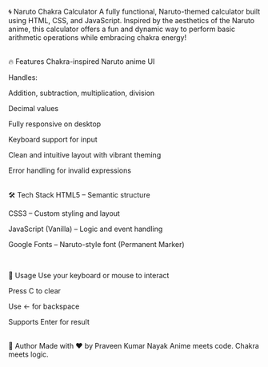 🌀 Naruto Chakra Calculator
A fully functional, Naruto-themed calculator built using HTML, CSS, and JavaScript. Inspired by the aesthetics of the Naruto anime, this calculator offers a fun and dynamic way to perform basic arithmetic operations while embracing chakra energy!

<br/>
🔥 Features
Chakra-inspired Naruto anime UI

Handles:

Addition, subtraction, multiplication, division

Decimal values

Fully responsive on desktop

Keyboard support for input

Clean and intuitive layout with vibrant theming

Error handling for invalid expressions

<br/>
🛠️ Tech Stack
HTML5 – Semantic structure

CSS3 – Custom styling and layout

JavaScript (Vanilla) – Logic and event handling

Google Fonts – Naruto-style font (Permanent Marker)



<br/>

🎯 Usage
Use your keyboard or mouse to interact

Press C to clear

Use ← for backspace

Supports Enter for result



<br/>
🙌 Author
Made with ❤️ by Praveen Kumar Nayak
Anime meets code. Chakra meets logic.

